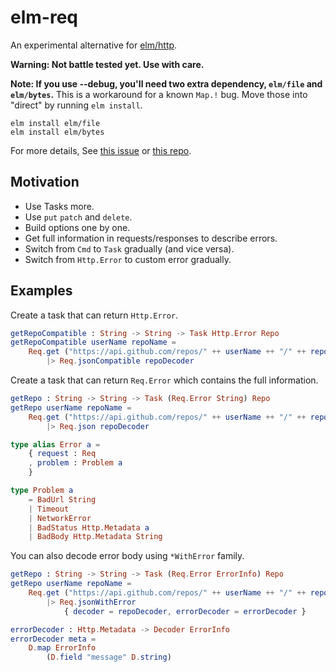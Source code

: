 elm-req
====

An experimental alternative for [elm/http](https://github.com/elm/http).

**Warning: Not battle tested yet. Use with care.**

**Note: If you use --debug, you'll need two extra dependency, `elm/file` and `elm/bytes`.**
This is a workaround for a known `Map.!` bug. Move those into "direct" by running `elm install`.

```
elm install elm/file
elm install elm/bytes
```

For more details, See [this issue](https://github.com/elm/compiler/issues/1864) or [this repo](https://github.com/jinjor/elm-map-sscce).


## Motivation

- Use Tasks more.
- Use `put` `patch` and `delete`.
- Build options one by one.
- Get full information in requests/responses to describe errors.
- Switch from `Cmd` to `Task` gradually (and vice versa).
- Switch from `Http.Error` to custom error gradually.


## Examples

Create a task that can return `Http.Error`.

```elm
getRepoCompatible : String -> String -> Task Http.Error Repo
getRepoCompatible userName repoName =
    Req.get ("https://api.github.com/repos/" ++ userName ++ "/" ++ repoName)
        |> Req.jsonCompatible repoDecoder
```

Create a task that can return `Req.Error` which contains the full information.

```elm
getRepo : String -> String -> Task (Req.Error String) Repo
getRepo userName repoName =
    Req.get ("https://api.github.com/repos/" ++ userName ++ "/" ++ repoName)
        |> Req.json repoDecoder
```

```elm
type alias Error a =
    { request : Req
    , problem : Problem a
    }

type Problem a
    = BadUrl String
    | Timeout
    | NetworkError
    | BadStatus Http.Metadata a
    | BadBody Http.Metadata String
```

You can also decode error body using `*WithError` family.

```elm
getRepo : String -> String -> Task (Req.Error ErrorInfo) Repo
getRepo userName repoName =
    Req.get ("https://api.github.com/repos/" ++ userName ++ "/" ++ repoName)
        |> Req.jsonWithError
            { decoder = repoDecoder, errorDecoder = errorDecoder }

errorDecoder : Http.Metadata -> Decoder ErrorInfo
errorDecoder meta =
    D.map ErrorInfo
        (D.field "message" D.string)
```